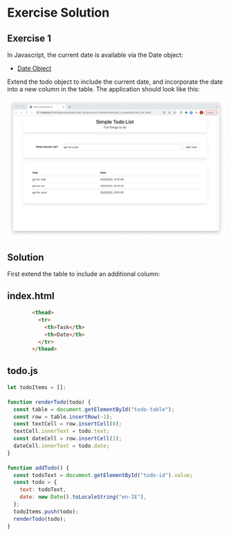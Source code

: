 # Exercise Solution

## Exercise 1

In Javascript, the current date is available via the Date object:

- [Date Object](https://developer.mozilla.org/en-US/docs/Web/JavaScript/Reference/Global_Objects/Date)

Extend the todo object to include the current date, and incorporate the date into a new column in the table. The application should look like this:

![](img/01.png)

## Solution

First extend the table to include an additional column:

## index.html

~~~html
        <thead>
          <tr>
            <th>Task</th>
            <th>Date</th>
          </tr>
        </thead>
~~~

## todo.js

~~~javascript
let todoItems = [];

function renderTodo(todo) {
  const table = document.getElementById("todo-table");
  const row = table.insertRow(-1);
  const textCell = row.insertCell(0);
  textCell.innerText = todo.text;
  const dateCell = row.insertCell(1);
  dateCell.innerText = todo.date;
}

function addTodo() {
  const todoText = document.getElementById("todo-id").value;
  const todo = {
    text: todoText,
    date: new Date().toLocaleString("en-IE"),
  };
  todoItems.push(todo);
  renderTodo(todo);
}
~~~